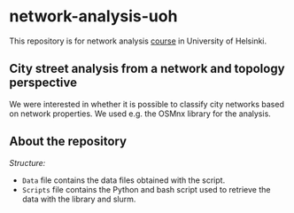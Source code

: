 # network-analysis-uoh

This repository is for network analysis [course](https://courses.helsinki.fi/fi/data16001/) in University of Helsinki.

## City street analysis from a network and topology perspective

We were interested in whether it is possible to classify city networks based on network properties. We used e.g. the OSMnx library for the analysis.

## About the repository

*Structure:*

* `Data` file contains the data files obtained with the script.
* `Scripts` file contains the Python and bash script used to retrieve the data with the library and slurm.
